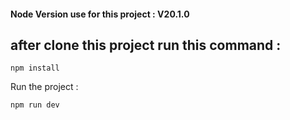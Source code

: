 #### Node Version use for this project  : V20.1.0

## after clone this project run this command :

```
npm install
```

Run the project : 
```
npm run dev
```
